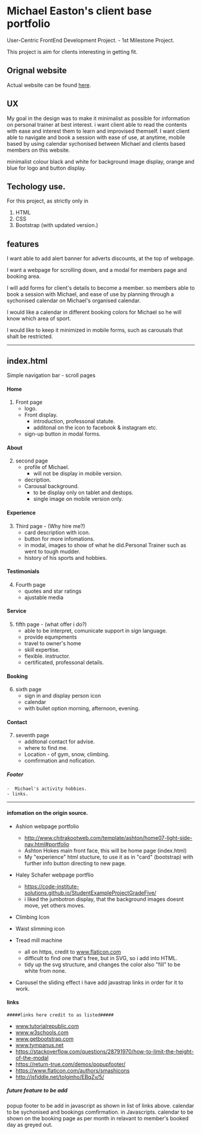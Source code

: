 # Michael Easton's client base portfolio

User-Centric FrontEnd Development Project. - 1st Milestone Project.

This project is aim for clients interesting in getting fit.

## Orignal website
Actual website can be found [here](https://www.backtothefitness.co.uk/).

## UX 
My goal in the design was to make it minimalist as possible for information on personal trainer at best interest.
i want client able to read the contents with ease and interest them to learn and improvised themself.
I want client able to navigate and book a session with ease of use, at anytime, mobile based by using calendar 
sychonised between Michael and clients based members on this website.

minimalist colour black and white for background image display,
orange and blue for logo and button display.

## Techology use.
For this project, as strictly only in

1. HTML
2. CSS
3. Bootstrap (with updated version.)

## features

I want able to add alert banner for adverts discounts, at the top of webpage.

I want a webpage for scrolling down, and a modal for members page and booking area.

I will add forms for client's details to become a member.
so members able to book a session with Michael, 
and ease of use by planning through a sychonised calendar on Michael's organised calendar.

I would like a calendar in different booking colors for Michael so he will know which area of sport.

I would like to keep it minimized in mobile forms, such as carousals that shalt be restricted.


------------------------------------------------------------------------------------------------------------------------

## index.html

Simple navigation bar - scroll pages


#### Home
1. Front page
    - logo.
    - Front display.
        - introduction, professonal statute. 
        - additonal on the icon to facebook & instagram etc.
    - sign-up button in modal forms.
#### About
2. second page
    - profile of Michael.
        - will not be display in mobile version.
    - decription.
    - Carousal background.
        - to be display only on tablet and destops.
        - single image on mobile version only.
#### Experience
3. Third page - (Why hire me?)
    - card description with icon.
    - button for more infomations.
    - in modal, images to show of what he did.Personal Trainer such as went to tough mudder.
    - history of his sports and hobbies.
#### Testimonials
4. Fourth page
    - quotes and star ratings
    - ajustable media
#### Service
5. fifth page - (what offer i do?)
    - able to be interpret, comunicate support in sign language.
    - provide equmpments
    - travel to owner's home
    - skill expertise.
    - flexible. instructor.
    - certificated, professonal details.
#### Booking
6. sixth page
    - sign in and display person icon
    - calendar
    - with bullet option morning, afternoon, evening.
#### Contact
7. seventh page
    - additonal contact for advise.
    - where to find me.
    - Location - of gym, snow, climbing.
    - comfirmation and nofication.
##### Footer
    -  Michael's activity hobbies.
    - links.


------------------------------------------------------------------------------------------------------------------------





#### infomation on the origin source.

- Ashion webpage portfolio 
    - http://www.chitrakootweb.com/template/ashton/home07-light-side-nav.html#portfolio
    - Ashton Hokes main front face, this will be home page (index.html)
    - My "experience" html stucture, to use it as in "card" (bootstrap) with further info button directing to new page.

- Haley Schafer webpage portflio 
    - https://code-institute-solutions.github.io/StudentExampleProjectGradeFive/
    - i liked the jumbotron display, that the background images doesnt move, yet others moves.

- Climbing Icon 
- Waist slimming icon
- Tread mill machine 
    - all on https, credit to www.flaticon.com
    - difficult to find one that's free, but in SVG, so i add into HTML.
    - tidy up the svg structure, and changes the color also "fill" to be white from none.

- Carousel the sliding effect i have add javastrap links in order for it to work.


#### links

    #####links here credit to as listed#####
- www.tutorialrepublic.com
- www.w3schools.com
- www.getbootstrap.com
- www.tympanus.net
- https://stackoverflow.com/questions/28791970/how-to-limit-the-height-of-the-modal
- https://return-true.com/demos/popupfooter/
- https://www.flaticon.com/authors/smashicons
- http://jsfiddle.net/tolginho/EBqZv/5/

##### future feature to be add

popup footer to be add in javascript as shown in list of links above.
calendar to be sychonised and bookings comfirmation.  in Javascripts.
calendar to be shown on the booking page as per month in relavant to member's booked day as greyed out.


